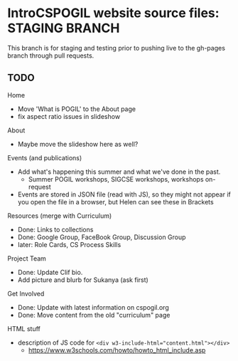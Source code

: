 # IntroCSPOGIL website source files: STAGING BRANCH

This branch is for staging and testing prior to pushing live to the gh-pages branch through pull requests.


## TODO

Home
* Move 'What is POGIL' to the About page
* fix aspect ratio issues in slideshow

About
* Maybe move the slideshow here as well?

Events  (and publications)
* Add what's happening this summer and what we've done in the past.
  * Summer POGIL workshops, SIGCSE workshops, workshops on-request
* Events are stored in JSON file (read with JS), so they might not appear if you open the file in a browser, but Helen can see these in Brackets

Resources  (merge with Curriculum)
* Done: Links to collections
* Done: Google Group, FaceBook Group, Discussion Group
* later: Role Cards, CS Process Skills

Project Team
* Done: Update Clif bio.
* Add picture and blurb for Sukanya (ask first)

Get Involved
* Done: Update with latest information on cspogil.org
* Done: Move content from the old "curriculum" page

HTML stuff
* description of JS code for `<div w3-include-html="content.html"></div>`
  * https://www.w3schools.com/howto/howto_html_include.asp
